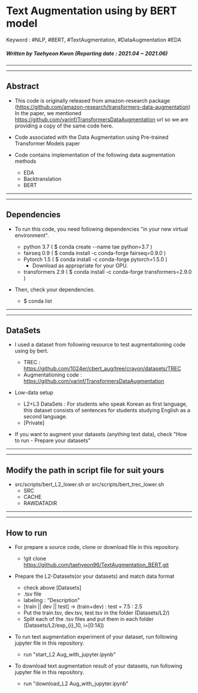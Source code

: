 # Text Augmentation using by BERT model
Keyword : #NLP, #BERT, #TextAugmentation, #DataAugmentation #EDA
##### Written by Taehyeon Kwon  (Reporting date : 2021.04 ~ 2021.06)

---
---
## Abstract

* This code is originally released from amazon-research package (https://github.com/amazon-research/transformers-data-augmentation) In the paper, we mentioned https://github.com/varinf/TransformersDataAugmentation url so we are providing a copy of the same code here.

* Code associated with the Data Augmentation using Pre-trained Transformer Models paper

* Code contains implementation of the following data augmentation methods

  - EDA
  - Backtranslation
  - BERT


---
---
## Dependencies

* To run this code, you need following dependencies "in your new virtual environment".
  - python 3.7         ( $ conda create --name tae python=3.7 )
  - fairseq 0.9        ( $ conda install -c conda-forge fairseq=0.9.0 )
  - Pytorch 1.5        ( $ conda install -c conda-forge pytorch=1.5.0 )
     - Download as appropriate for your GPU.
  - transformers 2.9   ( $ conda install -c conda-forge transformers=2.9.0 )

* Then, check your dependencies.
  - $ conda list
  

---
---
## DataSets

* I used a dataset from following resource to test augmentationing code using by bert.
  - TREC : https://github.com/1024er/cbert_aug/tree/crayon/datasets/TREC
  - Augmentationing code : https://github.com/varinf/TransformersDataAugmentation

* Low-data setup
  - L2+L3 DataSets : For students who speak Korean as first language, this dataset consists of sentences for students studying English as a second language.
  - [Private]

* If you want to augment your datasets (anything text data), check "How to run - Prepare your datasets"
  
  
---
---
## Modify the path in script file for suit yours

* src/scripts/bert_L2_lower.sh or src/scripts/bert_trec_lower.sh
  - SRC
  - CACHE
  - RAWDATADIR


---
---
## How to run

* For prepare a source code, clone or download file in this repository.
  - !git clone https://github.com/taehyeon96/TextAugmentation_BERT.git

* Prepare the L2-Datasets(or your datasets) and match data format
  - check above [Datasets]
  - .tsv file
  - labeling : "Description"
  - [train || dev || test] -> (train+dev) : test = 7.5 : 2.5
  - Put the train.tsv, dev.tsv, test.tsv in the folder (Datasets/L2/)
  - Split each of the .tsv files and put them in each folder (Datasets/L2/exp_{i}_10,  i=[0:14])
    
* To run text augmentation experiment of your dataset, run following jupyter file in this repository.
  - run "start_L2 Aug_with_jupyter.ipynb" 
  
* To download text augmentation result of your datasets, run following jupyter file in this repository.
  - run "download_L2 Aug_with_jupyter.ipynb" 


